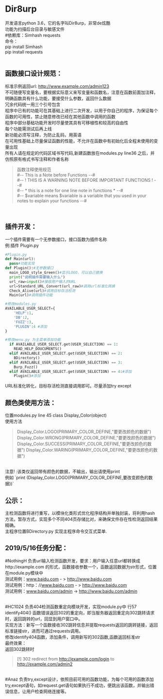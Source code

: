 Dir8urp
==
开发语言python 3.6，它的名字叫Dir8urp，非常de炫酷<br>
功能为扫描后台目录与敏感文件<br>
#依赖库：Simhash requests<br>
命令：<br>
pip install Simhash<br>
pip install requests<br>
<br>

函数接口设计规范：
--
标准示例返回url: http://www.example.com/admin123
<br>
不可随便写变量名，要根据实际意义来写变量和函数名，注意在函数前面加注释，明确函数具有什么功能，要接受什么参数，返回什么数据<br>
冗余代码统一用三个引号包含<br>
程序中已有的功能可在其基础上进行二次开发，以用于你自己的程序，为保证每个函数的可用性，禁止随意修改已经在其他函数中调用的函数<br>
程序中部分基础功能开发时尽量使其具有可移植性和较高的自由性<br>
每个功能需测试后再上线<br>
新功能必须写注释，为防止乱码，用英语<br>
在可用性基础上尽量保证函数的性能，不允许在函数中有初始化后全程未使用的变量出现<br>
所有人请在规定的代码区域书写代码,新建函数放在modules.py line36 之后，并仿照原有格式书写注释和作者名称<br>
>函数注释使用规范<br>
>#-- This is a Note before Functions --#<br>
>#-- ! THIS IS A WARNING NOTE BEFORE IMPORTANT FUNCTIONS ! --#<br>
>#-- * this is a note for one line note in functions * --#<br>
>#-- $variable means $variable is a variable that you used in your notes to explain your functions --#<br>
<br>

插件开发：
--
一个插件需要有一个无参数接口，接口函数为插件名称</br>
例:插件 Plugin.py</br>
```python
#Plugin.py
def Main(url):
  pass#功能实现
def Plugin():#无参数接口
  main_LOGO_style_Green()#显示LOGO，可以自己替换
  print("说明插件需要输入什么")
  url_raw=input()#接收用户输入的URL
  url=Standard_URL_Convert(url_raw)#调用url标准化转换
  Check_Alive(url)#调用目标存活检测
  Main(url)#调用插件功能

#修改modules.py
AVAILABLE_USER_SELECT={
    'HELP':1,
    'DB':2,
    'FUZZ':3,
    'PLUGIN':4 #添加
}

#修改menu.py 为主菜单添加功能
  if AVAILABLE_USER_SELECT.get(USER_SELECTION) == 1:
    READ_HELP_DOUCUMENTS()
  elif AVAILABLE_USER_SELECT.get(USER_SELECTION) == 2:
    BDirectory()
  elif AVAILABLE_USER_SELECT.get(USER_SELECTION) == 3:
    Burp_Fuzz()
  elif AVAILABLE_USER_SELECT.get(USER_SELECTION) == 4:#添加
    Plugin()#添加
```
URL标准化转化，目标存活检测直接调用即可。尽量添加try except


颜色类使用方法：
--
位置modules.py line 45 class Display_Color(object)<br>
使用方法<br>
>Display_Color.LOGO(PRIMARY_COLOR_DEFINE,"要更改颜色的数据")
>Display_Color.WRONG(PRIMARY_COLOR_DEFINE,"要更改颜色的数据")
>Display_Color.SUCCESS(PRIMARY_COLOR_DEFINE,"要更改颜色的数据")
>Display_Color.WARING(PRIMARY_COLOR_DEFINE,"要更改颜色的数据")
<br>
注意! :该类仅返回带有颜色的数据，不输出，输出请使用print<br>
例如
`print (Display_Color.LOGO(PRIMARY_COLOR_DEFINE,要改变颜色的数据))`

<br>

公示：
--
主检测函数将进行重写，以模块化类形式优化程序结构并单独封装，将利用hash方法，暂存方式，实现多个不同404页存储比对，来确保文件存在性检测返回结果精确。<br>
主程序位置BDirectory.py 实现主程序命令交互式菜单.<br>

2019/5/16任务分配：
--
#NothingH 负责url输入检测函数开发，要求：用户输入任意url都转换成http://example.com 的形式，函数接收参数一个，函数返回数据为str形式，位置在module.py模块中<br>
测试用例：www.baidu.com - > http://www.baidu.com<br>
测试用例：http：//www.baidu.com - > http://www.baidu.com<br>
测试用例：www.baidu.com/admin -> http://www.baidu.com/admin<br>
<br>

#HC1024 负责404检测函数重定向模块开发，实现module.py中 行57 identify404() 函数错误返回302的重定向，即当服务器返回重定向302跳转请求时，返回跳转的url，回显到用户窗口中。<br>实现方法：新写一个函数接收302跳转信息并提取requests返回的跳转链接，返回标准链接str，进而可通过requests调用。<br>修改identify404函数，添加条件，调用新写的302函数,函数返回标准str<br>
最终效果：<br>返回302跳转时<br>
>[!] 302 redirect from http://example.com/login to http://example.com/admin2
<br>
#Anaz 负责try,except设计，依照目前可用的函数功能，为每个可用的函数添加try,except语句，如request.get语句如果执行不成功，便跳出该函数，并输出错误信息，让用户检查网络连接等。
<br>
